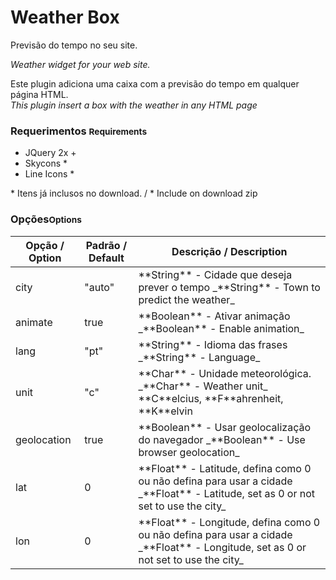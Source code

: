 # **Weather** Box

Previsão do tempo no seu site.

_Weather widget for your web site._

Este plugin adiciona uma caixa com a previsão do tempo em qualquer página HTML.<br>
_This plugin insert a box with the weather in any HTML page_

### **Requerimentos** <small>Requirements</small>

*   JQuery 2x +
*   Skycons *
*   Line Icons *

\* Itens já inclusos no download. / * Include on download zip

### **Opções**<small>Options</small>

<table><thead><tr><th>Opção / Option</th><th>Padrão / Default</th><th>Descrição / Description</th></tr></thead>
<tbody><tr><td>city</td><td>"auto"</td><td>**String** - Cidade que deseja prever o tempo  
_**String** - Town to predict the weather_</td></tr><tr><td>animate</td><td>true</td><td>**Boolean** - Ativar animação 
_**Boolean** - Enable animation_</td></tr><tr><td>lang</td><td>"pt"</td><td>**String** - Idioma das frases 
_**String** - Language_</td></tr><tr><td>unit</td><td>"c"</td><td>**Char** - Unidade meteorológica.  
_**Char** - Weather unit_
**C**elcius, **F**ahrenheit, **K**elvin
</td></tr>
<tr><td>geolocation</td><td>true</td><td>**Boolean** - Usar geolocalização do navegador  
_**Boolean** - Use browser geolocation_</td></tr>
<tr><td>lat</td><td>0</td><td>**Float** - Latitude, defina como 0 ou não defina para usar a cidade 
_**Float** - Latitude, set as 0 or not set to use the city_</td></tr>
<tr><td>lon</td><td>0</td><td>**Float** - Longitude, defina como 0 ou não defina para usar a cidade 
_**Float** - Longitude, set as 0 or not set to use the city_</td></tr>
</tbody></table>
